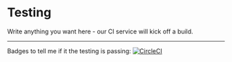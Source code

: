 # Testing
 
Write anything you want here - our CI service will kick off a build.

-------------

Badges to tell me if it the testing is passing: 
[![CircleCI](https://dl.circleci.com/status-badge/img/gh/joewadcan/testingMD/tree/master.svg?style=svg)](https://dl.circleci.com/status-badge/redirect/gh/joewadcan/testingMD/tree/master)
